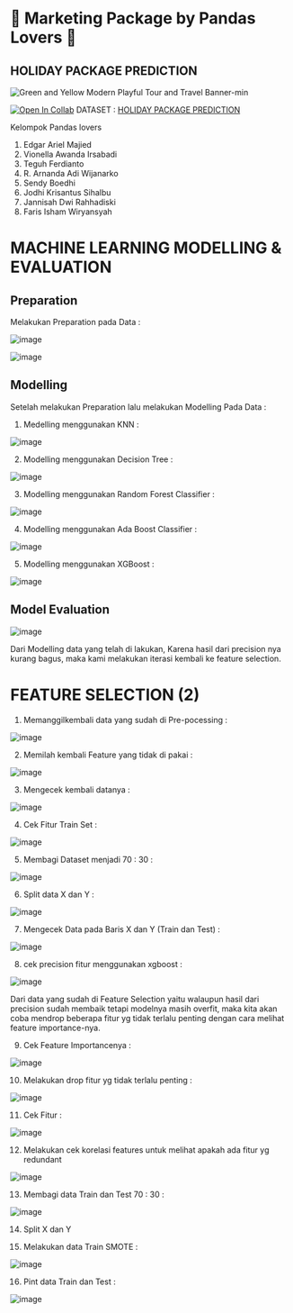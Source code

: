 # 🐼 Marketing Package by Pandas Lovers 🐼
## HOLIDAY PACKAGE PREDICTION

![Green and Yellow Modern Playful Tour and Travel Banner-min](https://github.com/Astryon/final_project/assets/68798868/0e13866e-cc22-4637-bba1-a34fe43bccdc)


[![Open In Collab](https://colab.research.google.com/assets/colab-badge.svg)](https://colab.research.google.com/drive/1og6cvaGaytVXbDfEG2YFAhy9YhaIQPVY?usp=sharing#scrollTo=fQlFGqU0NjD-)
DATASET : [HOLIDAY PACKAGE PREDICTION](https://www.kaggle.com/datasets/susant4learning/holiday-package-purchase-prediction)

Kelompok Pandas lovers
1. Edgar Ariel Majied
2. Vionella Awanda Irsabadi
3. Teguh Ferdianto
4. R. Arnanda Adi Wijanarko
5. Sendy Boedhi
6. Jodhi Krisantus Sihalbu
7. Jannisah Dwi Rahhadiski
8. Faris Isham Wiryansyah

# MACHINE LEARNING MODELLING & EVALUATION

## Preparation
Melakukan Preparation pada Data : 

![image](https://github.com/Astryon/Stage3_Final_Project/assets/68798868/768be690-5659-4950-bccb-5fb94ac6a7bb)

![image](https://github.com/Astryon/Stage3_Final_Project/assets/68798868/1334049a-3c7d-4e87-b427-17541af48835)

## Modelling
Setelah melakukan Preparation lalu melakukan Modelling Pada Data : 

1. Medelling menggunakan KNN : 

![image](https://github.com/Astryon/Stage3_Final_Project/assets/68798868/6d334e68-4686-4248-8c84-2ce428482ed7)

2. Modelling menggunakan Decision Tree : 

![image](https://github.com/Astryon/Stage3_Final_Project/assets/68798868/5a7e296b-329b-4d52-89fe-318886f9cbd9)

3. Modelling menggunakan Random Forest Classifier : 

![image](https://github.com/Astryon/Stage3_Final_Project/assets/68798868/1d413cf0-b753-4703-983f-832545bcbec0)

4. Modelling menggunakan Ada Boost Classifier : 

![image](https://github.com/Astryon/Stage3_Final_Project/assets/68798868/0eedf664-caee-43ff-b16a-7da810de04bd)

5. Modelling menggunakan XGBoost : 

![image](https://github.com/Astryon/Stage3_Final_Project/assets/68798868/fb8b1da5-6035-4a98-b4ff-50f87985f830)

## Model Evaluation 

![image](https://github.com/Astryon/Stage3_Final_Project/assets/68798868/8998f7cb-f275-4f36-a2aa-c1a47e33139b)

Dari Modelling data yang telah di lakukan, Karena hasil dari precision nya kurang bagus, maka kami melakukan iterasi kembali ke feature selection.

# FEATURE SELECTION (2)

1. Memanggilkembali data yang sudah di Pre-pocessing :

![image](https://github.com/Astryon/Stage3_Final_Project/assets/68798868/312b7231-a1ab-4e6f-8f82-5f3b3c62d10f)

2. Memilah kembali Feature yang tidak di pakai : 

![image](https://github.com/Astryon/Stage3_Final_Project/assets/68798868/ecf78b92-3e98-4a0b-a18f-6c71d9df5c29)

3. Mengecek kembali datanya : 

![image](https://github.com/Astryon/Stage3_Final_Project/assets/68798868/53146c7c-70ea-4fa0-9573-3a55c6d1247d)

4. Cek Fitur Train Set : 

![image](https://github.com/Astryon/Stage3_Final_Project/assets/68798868/29742e3e-e078-4de3-9591-cbfa260f64af)

5. Membagi Dataset menjadi 70 : 30 :

![image](https://github.com/Astryon/Stage3_Final_Project/assets/68798868/29286eb3-a84a-4196-8722-e88f004185c2)

6. Split data X dan Y : 

![image](https://github.com/Astryon/Stage3_Final_Project/assets/68798868/5e112379-8609-4374-bfcf-c4dfdb160792)

7. Mengecek Data pada Baris X dan Y (Train dan Test) : 

![image](https://github.com/Astryon/Stage3_Final_Project/assets/68798868/31494989-6226-4524-954e-cc31d62da56d)

8. cek precision fitur menggunakan xgboost : 

![image](https://github.com/Astryon/Stage3_Final_Project/assets/68798868/77001eb6-f723-46d6-80ef-aa75dccceefb)

Dari data yang sudah di Feature Selection yaitu walaupun hasil dari precision sudah membaik tetapi modelnya masih overfit, maka kita akan coba mendrop beberapa fitur yg tidak terlalu penting dengan cara melihat feature importance-nya.

9. Cek Feature Importancenya : 

![image](https://github.com/Astryon/Stage3_Final_Project/assets/68798868/c95dd132-b5d7-4209-81e1-991c95b67740)

10. Melakukan drop fitur yg tidak terlalu penting : 

![image](https://github.com/Astryon/Stage3_Final_Project/assets/68798868/506e1a2e-18dc-44a6-8716-fdd9a90bf58f)

11. Cek Fitur : 

![image](https://github.com/Astryon/Stage3_Final_Project/assets/68798868/4a8e58a8-07f9-47cb-aea3-0d5297869cb8)

12. Melakukan cek korelasi features untuk melihat apakah ada fitur yg redundant

![image](https://github.com/Astryon/Stage3_Final_Project/assets/68798868/35ef19c9-ec2e-4e01-b290-2877ce8f3ca4)

13. Membagi data Train dan Test 70 : 30 : 

![image](https://github.com/Astryon/Stage3_Final_Project/assets/68798868/0a7cba7c-519c-4c06-ada8-b9a713b73b6e)

14. Split X dan Y 

15. Melakukan data Train SMOTE : 

![image](https://github.com/Astryon/Stage3_Final_Project/assets/68798868/59bf202c-cd70-4900-a2d6-60b37cba44fe)

16. Pint data Train dan Test : 

![image](https://github.com/Astryon/Stage3_Final_Project/assets/68798868/314f6090-0f85-49e8-b26d-03247e353dc5)









